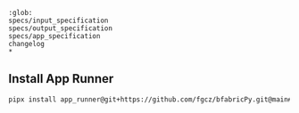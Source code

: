 ```{toctree}
:glob:
specs/input_specification
specs/output_specification
specs/app_specification
changelog
*
```

## Install App Runner

```bash
pipx install app_runner@git+https://github.com/fgcz/bfabricPy.git@main#egg=app_runner&subdirectory=app_runner
```
